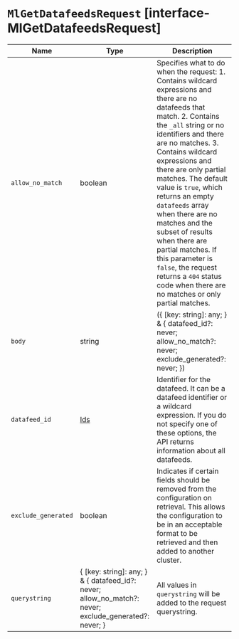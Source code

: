# `MlGetDatafeedsRequest` [interface-MlGetDatafeedsRequest]

| Name | Type | Description |
| - | - | - |
| `allow_no_match` | boolean | Specifies what to do when the request: 1. Contains wildcard expressions and there are no datafeeds that match. 2. Contains the `_all` string or no identifiers and there are no matches. 3. Contains wildcard expressions and there are only partial matches. The default value is `true`, which returns an empty `datafeeds` array when there are no matches and the subset of results when there are partial matches. If this parameter is `false`, the request returns a `404` status code when there are no matches or only partial matches. |
| `body` | string | ({ [key: string]: any; } & { datafeed_id?: never; allow_no_match?: never; exclude_generated?: never; }) | All values in `body` will be added to the request body. |
| `datafeed_id` | [Ids](./Ids.md) | Identifier for the datafeed. It can be a datafeed identifier or a wildcard expression. If you do not specify one of these options, the API returns information about all datafeeds. |
| `exclude_generated` | boolean | Indicates if certain fields should be removed from the configuration on retrieval. This allows the configuration to be in an acceptable format to be retrieved and then added to another cluster. |
| `querystring` | { [key: string]: any; } & { datafeed_id?: never; allow_no_match?: never; exclude_generated?: never; } | All values in `querystring` will be added to the request querystring. |
